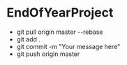 # EndOfYearProject
- git pull origin master --rebase
- git add . 
- git commit -m "Your message here"
- git push origin master
